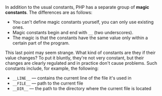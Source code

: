 
In addition to the usual constants, PHP has a separate group of **magic constants**. The differences are as follows:

* You can't define magic constants yourself, you can only use existing ones.
* Magic constants begin and end with `__` (two underscores).
* The magic is that the constants have the same value only within a certain part of the program.

This last point may seem strange. What kind of constants are they if their value changes? To put it bluntly, they're not very constant, but their changes are clearly regulated and in practice don't cause problems. Such constants include, for example, the following:

* `__LINE__` — contains the current line of the file it's used in
* `__FILE__` — path to the current file
* `__DIR__` — the path to the directory where the current file is located
